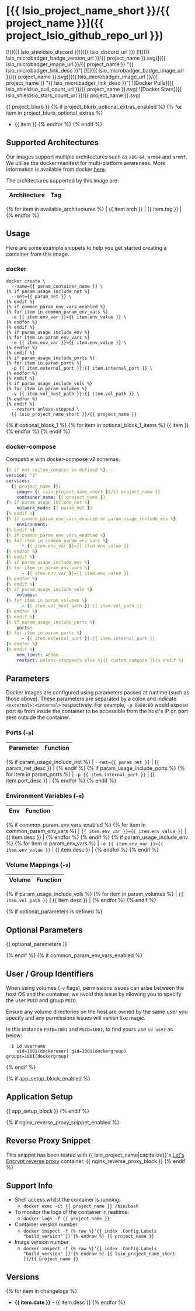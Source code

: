 # [{{ lsio_project_name_short }}/{{ project_name }}]({{ project_lsio_github_repo_url }})
[![]({{ lsio_shieldsio_discord }})]({{ lsio_discord_url }})
[![]({{ lsio_microbadger_badge_version_url }}/{{ project_name }}.svg)]({{ lsio_microbadger_image_url }}/{{ project_name }} "{{ lsio_microbadger_link_desc }}")
[![]({{ lsio_microbadger_badge_image_url }}/{{ project_name }}.svg)]({{ lsio_microbadger_image_url }}/{{ project_name }} "{{ lsio_microbadger_link_desc }}")
![Docker Pulls]({{ lsio_shieldsio_pull_count_url }}/{{ project_name }}.svg)
![Docker Stars]({{ lsio_shieldsio_stars_count_url }}/{{ project_name }}.svg)

{{ project_blurb }}
{% if project_blurb_optional_extras_enabled %}
{% for item in project_blurb_optional_extras %}
* {{ item }}
{% endfor %}
{% endif %}

## Supported Architectures

Our images support multiple architectures such as `x86-64`, `arm64` and `armhf`. We utilise the docker manifest for multi-platform awareness. More information is available from docker [here](https://github.com/docker/distribution/blob/master/docs/spec/manifest-v2-2.md#manifest-list). 

The architectures supported by this image are:

| Architecture | Tag |
| :----: | --- |
{% for item in available_architectures %}
| {{ item.arch }} | {{ item.tag }} |
{% endfor %}

## Usage

Here are some example snippets to help you get started creating a container from this image.

### docker

```
docker create \
  --name={{ param_container_name }} \
{% if param_usage_include_net %}
  --net={{ param_net }} \
{% endif %}
{% if common_param_env_vars_enabled %}
{% for item in common_param_env_vars %}
  -e {{ item.env_var }}={{ item.env_value }} \
{% endfor %}
{% endif %}
{% if param_usage_include_env %}
{% for item in param_env_vars %}
  -e {{ item.env_var }}={{ item.env_value }} \
{% endfor %}
{% endif %}
{% if param_usage_include_ports %}
{% for item in param_ports %}
  -p {{ item.external_port }}:{{ item.internal_port }} \
{% endfor %}
{% endif %}
{% if param_usage_include_vols %}
{% for item in param_volumes %}
  -v {{ item.vol_host_path }}:{{ item.vol_path }} \
{% endfor %}
{% endif %}
  --restart unless-stopped \
  {{ lsio_project_name_short }}/{{ project_name }}
```

{% if optional_block_1 %}
{% for item in optional_block_1_items %}
{{ item }}
{% endfor %}
{% endif %}

### docker-compose

Compatible with docker-compose v2 schemas.

```yaml
{% if not custom_compose is defined %}---
version: "2"
services:
  {{ project_name }}:
    image: {{ lsio_project_name_short }}/{{ project_name }}
    container_name: {{ project_name }}
{% if param_usage_include_net %}
    network_mode: {{ param_net }}
{% endif %}
{% if common_param_env_vars_enabled or param_usage_include_env %}
    environment:
{% endif %}
{% if common_param_env_vars_enabled %}
{% for item in common_param_env_vars %}
      - {{ item.env_var }}={{ item.env_value }}
{% endfor %}
{% endif %}
{% if param_usage_include_env %}
{% for item in param_env_vars %}
      - {{ item.env_var }}={{ item.env_value }}
{% endfor %}
{% endif %}
{% if param_usage_include_vols %}
    volumes:
{% for item in param_volumes %}
      - {{ item.vol_host_path }}:{{ item.vol_path }}
{% endfor %}
{% endif %}
{% if param_usage_include_ports %}
    ports:
{% for item in param_ports %}
      - {{ item.external_port }}:{{ item.internal_port }}
{% endfor %}
{% endif %}
    mem_limit: 4096m
    restart: unless-stopped{% else %}{{ custom_compose }}{% endif %}

```

## Parameters

Docker images are configured using parameters passed at runtime (such as those above). These parameters are separated by a colon and indicate `<external>:<internal>` respectively. For example, `-p 8080:80` would expose port `80` from inside the container to be accessible from the host's IP on port `8080` outside the container.

### Ports (`-p`)

| Parameter | Function |
| :----: | --- |
{% if param_usage_include_net %}
| `--net={{ param_net }}` | {{ param_net_desc }} |
{% endif %}
{% if param_usage_include_ports %}
{% for item in param_ports %}
| `-p {{ item.internal_port }}` | {{ item.port_desc }} |
{% endfor %}
{% endif %}

### Environment Variables (`-e`)

| Env | Function |
| :----: | --- |
{% if common_param_env_vars_enabled %}
{% for item in common_param_env_vars %}
| `{{ item.env_var }}={{ item.env_value }}` | {{ item.desc }} |
{% endfor %}
{% endif %}
{% if param_usage_include_env %}
{% for item in param_env_vars %}
| `-e {{ item.env_var }}={{ item.env_value }}` | {{ item.desc }} |
{% endfor %}
{% endif %}

### Volume Mappings (`-v`)

| Volume | Function |
| :----: | --- |
{% if param_usage_include_vols %}
{% for item in param_volumes %}
| `{{ item.vol_path }}` | {{ item.desc }} |
{% endfor %}
{% endif %}

{% if optional_parameters is defined %}
## Optional Parameters

{{ optional_parameters }}

{% endif %}
{% if common_param_env_vars_enabled %}

## User / Group Identifiers

When using volumes (`-v` flags), permissions issues can arise between the host OS and the container, we avoid this issue by allowing you to specify the user `PUID` and group `PGID`.

Ensure any volume directories on the host are owned by the same user you specify and any permissions issues will vanish like magic.

In this instance `PUID=1001` and `PGID=1001`, to find yours use `id user` as below:

```
  $ id username
    uid=1001(dockeruser) gid=1001(dockergroup) groups=1001(dockergroup)
```
{% endif %}

{% if app_setup_block_enabled %}
## Application Setup

{{ app_setup_block }}
{% endif %}

{% if nginx_reverse_proxy_snippet_enabled %}
## Reverse Proxy Snippet

This snippet has been tested with {{ lsio_project_name|capitalize}}'s [Let's Encrypt reverse proxy](https://github.com/linuxserver/docker-letsencrypt) container.
{{ nginx_reverse_proxy_block }}
{% endif %}

## Support Info

* Shell access whilst the container is running: 
  * `docker exec -it {{ project_name }} /bin/bash`
* To monitor the logs of the container in realtime: 
  * `docker logs -f {{ project_name }}`
* Container version number 
  * `docker inspect -f {% raw %}'{{ index .Config.Labels "build_version" }}'{% endraw %} {{ project_name }}`
* Image version number
  * `docker inspect -f {% raw %}'{{ index .Config.Labels "build_version" }}'{% endraw %} {{ lsio_project_name_short }}/{{ project_name }}`

## Versions

{% for item in changelogs %}
* **{{ item.date }}** - {{ item.desc }}
{% endfor %}
